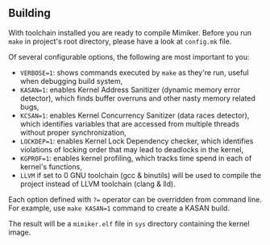 Building
---

With toolchain installed you are ready to compile Mimiker. Before you run
`make` in project's root directory, please have a look at `config.mk` file.

Of several configurable options, the following are most important to you:
* `VERBOSE=1`: shows commands executed by `make` as they're run, useful when
  debugging build system,
* `KASAN=1`: enables Kernel Address Sanitizer (dynamic memory error detector),
  which finds buffer overruns and other nasty memory related bugs,
* `KCSAN=1`: enables Kernel Concurrency Sanitizer (data races detector), which
  identifies variables that are accessed from multiple threads without proper
  synchronization,
* `LOCKDEP=1`: enables Kernel Lock Dependency checker, which identifies
  violations of locking order that may lead to deadlocks in the kernel,
* `KGPROF=1`: enables kernel profiling, which tracks time spend in each of
  kernel's functions,
* `LLVM` if set to 0 GNU toolchain (gcc & binutils) will be used to compile the
  project instead of LLVM toolchain (clang & lld).

Each option defined with `?=` operator can be overridden from command line. For
example, use `make KASAN=1` command to create a KASAN build.

The result will be a `mimiker.elf` file in `sys` directory containing the kernel
image.
